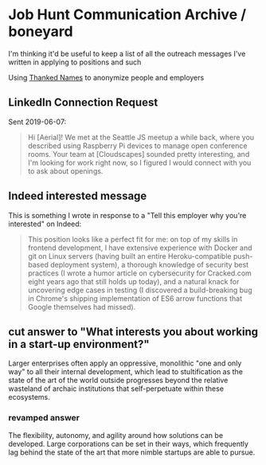 # Job Hunt Communication Archive / boneyard

I'm thinking it'd be useful to keep a list of all the outreach messages I've written in applying to positions and such

Using [Thanked Names](https://thanked.name/) to anonymize people and employers

## LinkedIn Connection Request

Sent 2019-06-07:

> Hi [Aerial]! We met at the Seattle JS meetup a while back, where you described using Raspberry Pi devices to manage open conference rooms. Your team at [Cloudscapes] sounded pretty interesting, and I'm looking for work right now, so I figured I would connect with you to ask about openings.

## Indeed interested message

This is something I wrote in response to a "Tell this employer why you're interested" on Indeed:

> This position looks like a perfect fit for me: on top of my skills in frontend development, I have extensive experience with Docker and git on Linux servers (having built an entire Heroku-compatible push-based deployment system), a thorough knowledge of security best practices (I wrote a humor article on cybersecurity for Cracked.com eight years ago that still holds up today), and a natural knack for uncovering edge cases in testing (I discovered a build-breaking bug in Chrome's shipping implementation of ES6 arrow functions that Google themselves had missed).

## cut answer to "What interests you about working in a start-up environment?"

Larger enterprises often apply an oppressive, monolithic "one and only way" to all their internal development, which lead to stultification as the state of the art of the world outside progresses beyond the relative wasteland of archaic institutions that self-perpetuate within these ecosystems.

### revamped answer

The flexibility, autonomy, and agility around how solutions can be developed. Large corporations can be set in their ways, which frequently lag behind the state of the art that more nimble startups are able to pursue.
